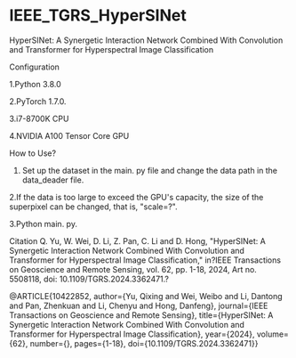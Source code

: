 # IEEE_TGRS_HyperSINet
HyperSINet: A Synergetic Interaction Network Combined With Convolution and Transformer for Hyperspectral Image Classification

Configuration

1.Python 3.8.0

2.PyTorch 1.7.0.

3.i7-8700K CPU

4.NVIDIA A100 Tensor Core GPU

How to Use?


1. Set up the dataset in the main. py file and change the data path in the data_deader file.

2.If the data is too large to exceed the GPU's capacity, the size of the superpixel can be changed, that is, "scale=?".

3.Python main. py.


Citation
Q. Yu, W. Wei, D. Li, Z. Pan, C. Li and D. Hong, "HyperSINet: A Synergetic Interaction Network Combined With Convolution and Transformer for Hyperspectral Image Classification," in?IEEE Transactions on Geoscience and Remote Sensing, vol. 62, pp. 1-18, 2024, Art no. 5508118, doi: 10.1109/TGRS.2024.3362471.?

@ARTICLE{10422852,
  author={Yu, Qixing and Wei, Weibo and Li, Dantong and Pan, Zhenkuan and Li, Chenyu and Hong, Danfeng},
  journal={IEEE Transactions on Geoscience and Remote Sensing}, 
  title={HyperSINet: A Synergetic Interaction Network Combined With Convolution and Transformer for Hyperspectral Image Classification}, 
  year={2024},
  volume={62},
  number={},
  pages={1-18},
  doi={10.1109/TGRS.2024.3362471}}
